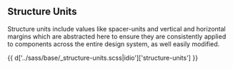 <section class="copy">

# Structure Units

Structure units include values like spacer-units and vertical and horizontal margins which are abstracted here to ensure they are consistently applied to components across the entire design system, as well easily modified.

{{ d['../sass/base/_structure-units.scss|idio']['structure-units'] }}

</section>
